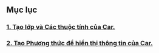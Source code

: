## Mục lục

### [1. Tạo lớp và Các thuộc tính của Car.](/lesson/B16/Task3/Thuoc_tinh.java)
### [2. Tạo Phương thức để hiển thị thông tin của Car.](/lesson/B16/Task3/Phuong_thuc.java)